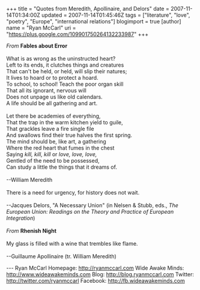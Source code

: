 +++
title = "Quotes from Meredith, Apollinaire, and Delors"
date = 2007-11-14T01:34:00Z
updated = 2007-11-14T01:45:46Z
tags = ["literature", "love", "poetry", "Europe", "international relations"]
blogimport = true
[author]
	name = "Ryan McCarl"
	uri = "https://plus.google.com/109901750264132233987"
+++

<span style="font-style: italic;">From </span><span style="font-weight: bold;">Fables about Error</span><br /><br />What is as wrong as the uninstructed heart?<br />Left to its ends, it clutches things and creatures<br />That can't be held, or held, will slip their natures;<br />It lives to hoard or to protect a hoard.<br />To school, to school! Teach the poor organ skill<br />That all its ignorant, nervous will<br />Does not unpage us like old calendars.<br />A life should be all gathering and art.<br /><br />Let there be academies of everything,<br />That the trap in the warm kitchen yield to guile,<br />That grackles leave a fire single file<br />And swallows find their true halves the first spring.<br />The mind should be, like art, a gathering<br />Where the red heart that fumes in the chest<br />Saying <span style="font-style: italic;">kill, kill, kill</span> or <span style="font-style: italic;">love, love, love,<br /></span>Gentled of the need to be possessed,<br />Can study a little the things that it dreams of.<br /><br />--William Meredith<br /><span style="font-style: italic;"></span><br />There is a need for urgency, for history does not wait.<br /><br />--Jacques Delors, "A Necessary Union" (in Nelsen &amp; Stubb, eds., <span style="font-style: italic;">The European Union: Readings on the Theory and Practice of European Integration</span>)<br /><br /><span style="font-style: italic;">From </span><span style="font-weight: bold;">Rhenish Night</span><br /><br />My glass is filled with a wine that trembles like flame.<br /><br />--Guillaume Apollinaire (tr. William Meredith)<div class="blogger-post-footer">---
Ryan McCarl
Homepage: http://ryanmccarl.com
Wide Awake Minds: http://www.wideawakeminds.com
Blog: http://blog.ryanmccarl.com
Twitter: http://twitter.com/ryanmccarl
Facebook: http://fb.wideawakeminds.com</div>

